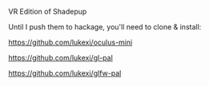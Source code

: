 VR Edition of Shadepup

Until I push them to hackage, you'll need to clone & install:

https://github.com/lukexi/oculus-mini

https://github.com/lukexi/gl-pal

https://github.com/lukexi/glfw-pal
